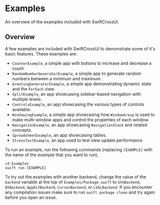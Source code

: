 # Examples

An overview of the examples included with SwiftCrossUI.

## Overview

A few examples are included with SwiftCrossUI to demonstrate some of it's basic features. These examples are:

- `CounterExample`, a simple app with buttons to increase and decrease a count.
- `RandomNumberGeneratorExample`, a simple app to generate random numbers between a minimum and maximum.
- `GreetingGeneratorExample`, a simple app demonstrating dynamic state and the ``ForEach`` view.
- `SplitExample`, an app showcasing sidebar-based navigation with multiple levels.
- `ControlsExample`, an app showcasing the various types of controls available.
- `WindowingExample`, a simple app showcasing how ``WindowGroup`` is used to make multi-window apps and
  control the properties of each window.
- `NavigationExample`, an app showcasing ``NavigationStack`` and related concepts.
- `SpreadsheetExample`, an app showcasing tables.
- `StressTestExample`, an app used to test view update performance.

To run an example, run the following commands (replacing `[EXAMPLE]` with the name of the example
that you want to run),

```
cd Examples
swift run [EXAMPLE]
```

To try out the examples with another backend, change the value of the `backend` variable
at the top of `Examples/Package.swift` to `GtkBackend`, `QtBackend`, `AppKitBackend`,
`CursesBackend`, or `LVGLBackend`. If you encounter any compilation issues make sure to run
`swift package clean` and try again before you open an issue.

